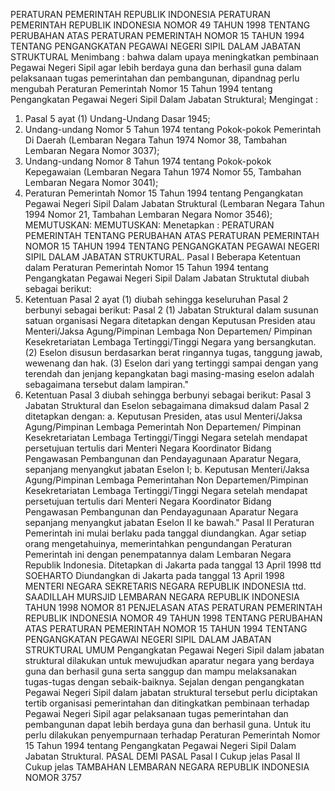  PERATURAN PEMERINTAH REPUBLIK INDONESIA PERATURAN PEMERINTAH REPUBLIK INDONESIA NOMOR 49 TAHUN 1998 TENTANG PERUBAHAN ATAS PERATURAN PEMERINTAH NOMOR 15 TAHUN 1994 TENTANG PENGANGKATAN PEGAWAI NEGERI SIPIL DALAM JABATAN STRUKTURAL
Menimbang :
 bahwa dalam upaya meningkatkan pembinaan Pegawai Negeri Sipil agar lebih berdaya guna dan berhasil guna dalam pelaksanaan tugas pemerintahan dan pembangunan, dipandnag perlu mengubah Peraturan Pemerintah Nomor 15 Tahun 1994 tentang Pengangkatan Pegawai Negeri Sipil Dalam Jabatan Struktural;
Mengingat :

1. Pasal 5 ayat (1) Undang-Undang Dasar 1945;
2. Undang-undang Nomor 5 Tahun 1974 tentang Pokok-pokok Pemerintah Di Daerah (Lembaran Negara Tahun 1974 Nomor 38, Tambahan Lembaran Negara Nomor 3037);
3. Undang-undang Nomor 8 Tahun 1974 tentang Pokok-pokok Kepegawaian (Lembaran Negara Tahun 1974 Nomor 55, Tambahan Lembaran Negara Nomor 3041);
4. Peraturan Pemerintah Nomor 15 Tahun 1994 tentang Pengangkatan Pegawai Negeri Sipil Dalam Jabatan Struktural (Lembaran Negara Tahun 1994 Nomor 21, Tambahan Lembaran Negara Nomor 3546);
MEMUTUSKAN:
MEMUTUSKAN:
 Menetapkan : PERATURAN PEMERINTAH TENTANG PERUBAHAN ATAS PERATURAN PEMERINTAH NOMOR 15 TAHUN 1994 TENTANG PENGANGKATAN PEGAWAI NEGERI SIPIL DALAM JABATAN STRUKTURAL.
Pasal I
Beberapa Ketentuan dalam Peraturan Pemerintah Nomor 15 Tahun 1994 tentang Pengangkatan Pegawai Negeri Sipil Dalam Jabatan Struktutal diubah sebagai berikut:
1. Ketentuan Pasal 2 ayat (1) diubah sehingga keseluruhan Pasal 2 berbunyi sebagai berikut:
Pasal 2
(1) Jabatan Struktural dalam susunan satuan organisasi Negara ditetapkan dengan Keputusan Presiden atau Menteri/Jaksa Agung/Pimpinan Lembaga Non Departemen/ Pimpinan Kesekretariatan Lembaga Tertinggi/Tinggi Negara yang bersangkutan.
(2) Eselon disusun berdasarkan berat ringannya tugas, tanggung jawab, wewenang dan hak.
(3) Eselon dari yang tertinggi sampai dengan yang terendah dan jenjang kepangkatan bagi masing-masing eselon adalah sebagaimana tersebut dalam lampiran."
2. Ketentuan Pasal 3 diubah sehingga berbunyi sebagai berikut:
Pasal 3
Jabatan Struktural dan Eselon sebagaimana dimaksud dalam Pasal 2 ditetapkan dengan:
a. Keputusan Presiden, atas usul Menteri/Jaksa Agung/Pimpinan Lembaga Pemerintah Non Departemen/ Pimpinan Kesekretariatan Lembaga Tertinggi/Tinggi Negara setelah mendapat persetujuan tertulis dari Menteri Negara Koordinator Bidang Pengawasan Pembangunan dan Pendayagunaan Aparatur Negara, sepanjang menyangkut jabatan Eselon I;
b. Keputusan Menteri/Jaksa Agung/Pimpinan Lembaga Pemerintahan Non Departemen/Pimpinan Kesekretariatan Lembaga Tertinggi/Tinggi Negara setelah mendapat persetujuan tertulis dari Menteri Negara Koordinator Bidang Pengawasan Pembangunan dan Pendayagunaan Aparatur Negara sepanjang menyangkut jabatan Eselon II ke bawah."
Pasal II
Peraturan Pemerintah ini mulai berlaku pada tanggal diundangkan.
Agar setiap orang mengetahuinya, memerintahkan pengundangan Peraturan Pemerintah ini dengan penempatannya dalam Lembaran Negara Republik Indonesia. Ditetapkan di Jakarta pada tanggal 13 April 1998 ttd SOEHARTO Diundangkan di Jakarta pada tanggal 13 April 1998 MENTERI NEGARA SEKRETARIS NEGARA REPUBLIK INDONESIA ttd. SAADILLAH MURSJID LEMBARAN NEGARA REPUBLIK INDONESIA TAHUN 1998 NOMOR 81 PENJELASAN ATAS PERATURAN PEMERINTAH REPUBLIK INDONESIA NOMOR 49 TAHUN 1998 TENTANG PERUBAHAN ATAS PERATURAN PEMERINTAH NOMOR 15 TAHUN 1994 TENTANG PENGANGKATAN PEGAWAI NEGERI SIPIL DALAM JABATAN STRUKTURAL UMUM Pengangkatan Pegawai Negeri Sipil dalam jabatan struktural dilakukan untuk mewujudkan aparatur negara yang berdaya guna dan berhasil guna serta sanggup dan mampu melaksanakan tugas-tugas dengan sebaik-baiknya. Sejalan dengan pengangkatan Pegawai Negeri Sipil dalam jabatan struktural tersebut perlu diciptakan tertib organisasi pemerintahan dan ditingkatkan pembinaan terhadap Pegawai Negeri Sipil agar pelaksanaan tugas pemerintahan dan pembangunan dapat lebih berdaya guna dan berhasil guna. Untuk itu perlu dilakukan penyempurnaan terhadap Peraturan Pemerintah Nomor 15 Tahun 1994 tentang Pengangkatan Pegawai Negeri Sipil Dalam Jabatan Struktural. PASAL DEMI PASAL
Pasal I
Cukup jelas
Pasal II
Cukup jelas TAMBAHAN LEMBARAN NEGARA REPUBLIK INDONESIA NOMOR 3757